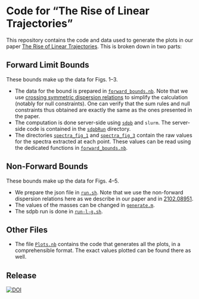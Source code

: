 # Code for “The Rise of Linear Trajectories”

This repository contains the code and data used to generate the plots in
our paper
[The Rise of Linear Trajectories](https://arxiv.org/abs/2510.07991).
This is broken down in two parts:

## Forward Limit Bounds

These bounds make up the data for Figs. 1–3.

- The data for the bound is prepared in
  [`forward_bounds.nb`](forward_bounds.nb). Note that we use
  [crossing symmetric dispersion relations](https://doi.org/10.1103/PhysRevLett.126.181601)
  to simplify the calculation (notably for null constraints). One can
  verify that the sum rules and null constraints thus obtained are
  exactly the same as the ones presented in the paper.
- The computation is done server-side using
  [`sdpb`](https://github.com/davidsd/sdpb) and `slurm`. The server-side
  code is contained in the [`sdpbRun`](sdpbRun) directory.
- The directories [`spectra_fig_1`](spectra_fig_1) and
  [`spectra_fig_3`](spectra_fig_3) contain the raw values for the
  spectra extracted at
  each point. These values can be read using the dedicated functions in
  [`forward_bounds.nb`](forward_bounds.nb).

## Non-Forward Bounds

These bounds make up the data for Figs. 4–5.

- We prepare the json file in [`run.sh`](run.sh). Note that we use
  the non-forward dispersion relations here as we describe in our
  paper and in [2102.08951](https://arxiv.org/abs/2102.08951).
- The values of the masses can be changed in [`generate.m`](generate.m).
- The sdpb run is done in [`run-l-g.sh`](run-l-g.sh).

## Other Files

- The file [`Plots.nb`](Plots.nb) contains the code that generates all the plots, in a comprehensible format. The exact values plotted can be found there as well.

## Release

[![DOI](https://zenodo.org/badge/DOI/10.5281/zenodo.17425032.svg)](https://doi.org/10.5281/zenodo.17425032)

